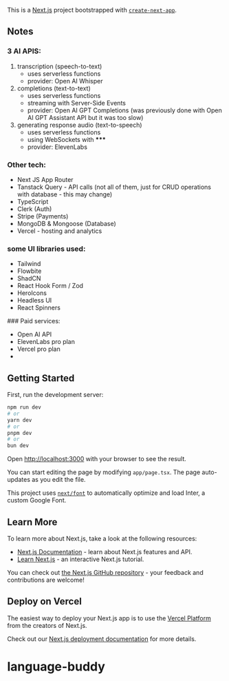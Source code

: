 This is a [Next.js](https://nextjs.org/) project bootstrapped with [`create-next-app`](https://github.com/vercel/next.js/tree/canary/packages/create-next-app).

## Notes

### 3 AI APIS:

1. transcription (speech-to-text)
   - uses serverless functions
   - provider: Open AI Whisper
2. completions (text-to-text)
   - uses serverless functions
   - streaming with Server-Side Events
   - provider: Open AI GPT Completions (was previously done with Open AI GPT Assistant API but it was too slow)
3. generating response audio (text-to-speech)
   - uses serverless functions
   - using WebSockets with **\*\*\***
   - provider: ElevenLabs

### Other tech:

- Next JS App Router
- Tanstack Query - API calls (not all of them, just for CRUD operations with database - this may change)
- TypeScript
- Clerk (Auth)
- Stripe (Payments)
- MongoDB & Mongoose (Database)
- Vercel - hosting and analytics

### some UI libraries used:

- Tailwind
- Flowbite
- ShadCN
- React Hook Form / Zod
- HeroIcons
- Headless UI
- React Spinners

### Paid services:

- Open AI API
- ElevenLabs pro plan
- Vercel pro plan
-

## Getting Started

First, run the development server:

```bash
npm run dev
# or
yarn dev
# or
pnpm dev
# or
bun dev
```

Open [http://localhost:3000](http://localhost:3000) with your browser to see the result.

You can start editing the page by modifying `app/page.tsx`. The page auto-updates as you edit the file.

This project uses [`next/font`](https://nextjs.org/docs/basic-features/font-optimization) to automatically optimize and load Inter, a custom Google Font.

## Learn More

To learn more about Next.js, take a look at the following resources:

- [Next.js Documentation](https://nextjs.org/docs) - learn about Next.js features and API.
- [Learn Next.js](https://nextjs.org/learn) - an interactive Next.js tutorial.

You can check out [the Next.js GitHub repository](https://github.com/vercel/next.js/) - your feedback and contributions are welcome!

## Deploy on Vercel

The easiest way to deploy your Next.js app is to use the [Vercel Platform](https://vercel.com/new?utm_medium=default-template&filter=next.js&utm_source=create-next-app&utm_campaign=create-next-app-readme) from the creators of Next.js.

Check out our [Next.js deployment documentation](https://nextjs.org/docs/deployment) for more details.

# language-buddy
